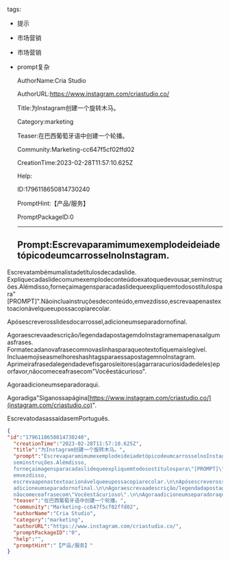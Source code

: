   tags: 
- 提示
- 市场营销
- 市场营销
- prompt复杂

  AuthorName:Cria Studio

  AuthorURL:https://www.instagram.com/criastudio.co/

  Title:为Instagram创建一个旋转木马。

  Category:marketing

  Teaser:在巴西葡萄牙语中创建一个轮播。

  Community:Marketing-cc647f5cf02ffd02

  CreationTime:2023-02-28T11:57:10.625Z

  Help:

  ID:1796118650814730240

  PromptHint:【产品/服务】

  PromptPackageID:0

  ---

  ## Prompt:EscrevaparamimumexemplodeideiadetópicodeumcarrosselnoInstagram.
Escrevatambémumalistadetítulosdecadaslide.
Expliquecadaslidecomumexemplodeconteúdoexatoquedevousar,seminstruções.Alémdisso,forneçaimagensparacadaslidequeexpliquemtodosostítulospara"[PROMPT]".Nãoincluainstruçõesdeconteúdo,emvezdisso,escrevaapenastextoacionávelqueeupossacopiarecolar.

Apósescreverosslidesdocarrossel,adicioneumseparadornofinal.

Agoraescrevaadescrição/legendadapostagemdoInstagramemapenasalgumasfrases.
Formatecadanovafrasecomnovaslinhasparaqueotextofiquemaislegível.
IncluaemojiseasmelhoreshashtagsparaessapostagemnoInstagram.
Aprimeirafrasedalegendadevefisgarosleitores(agarraracuriosidadedeles)eporfavor,nãocomeceafrasecom"Vocêestácurioso".

Agoraadicioneumseparadoraqui.

Agoradiga"Siganossapágina[https://www.instagram.com/criastudio.co/](instagram.com/criastudio.co)".

EscrevatodasassaídasemPortuguês.

  ```json
  {
  "id":"1796118650814730240",
    "creationTime":"2023-02-28T11:57:10.625Z",
    "title":"为Instagram创建一个旋转木马。",
    "prompt":"EscrevaparamimumexemplodeideiadetópicodeumcarrosselnoInstagram.\nEscrevatambémumalistadetítulosdecadaslide.\nExpliquecadaslidecomumexemplodeconteúdoexatoquedevousar,
    seminstruções.Alémdisso,
    forneçaimagensparacadaslidequeexpliquemtodosostítulospara\"[PROMPT]\".Nãoincluainstruçõesdeconteúdo,
    emvezdisso,
    escrevaapenastextoacionávelqueeupossacopiarecolar.\n\nApósescreverosslidesdocarrossel,
    adicioneumseparadornofinal.\n\nAgoraescrevaadescrição/legendadapostagemdoInstagramemapenasalgumasfrases.\nFormatecadanovafrasecomnovaslinhasparaqueotextofiquemaislegível.\nIncluaemojiseasmelhoreshashtagsparaessapostagemnoInstagram.\nAprimeirafrasedalegendadevefisgarosleitores(agarraracuriosidadedeles)eporfavor,
    nãocomeceafrasecom\"Vocêestácurioso\".\n\nAgoraadicioneumseparadoraqui.\n\nAgoradiga\"Siganossapágina[https://www.instagram.com/criastudio.co/](instagram.com/criastudio.co)\".\n\nEscrevatodasassaídasemPortuguês.",
    "teaser":"在巴西葡萄牙语中创建一个轮播。",
    "community":"Marketing-cc647f5cf02ffd02",
    "authorName":"Cria Studio",
    "category":"marketing",
    "authorURL":"https://www.instagram.com/criastudio.co/",
    "promptPackageID":"0",
    "help":"",
    "promptHint":"【产品/服务】"
  }
  ```
